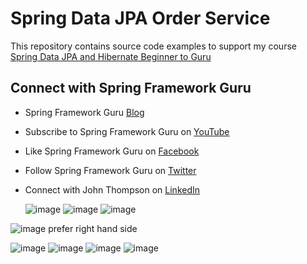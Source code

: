 # Spring Data JPA Order Service

This repository contains source code examples to support my course [Spring Data JPA and Hibernate Beginner to Guru](https://www.udemy.com/course/hibernate-and-spring-data-jpa-beginner-to-guru/?referralCode=251C4C865302C7B1BB8F)

## Connect with Spring Framework Guru
* Spring Framework Guru [Blog](https://springframework.guru/)
* Subscribe to Spring Framework Guru on [YouTube](https://www.youtube.com/channel/UCrXb8NaMPQCQkT8yMP_hSkw)
* Like Spring Framework Guru on [Facebook](https://www.facebook.com/springframeworkguru/)
* Follow Spring Framework Guru on [Twitter](https://twitter.com/spring_guru)
* Connect with John Thompson on [LinkedIn](http://www.linkedin.com/in/springguru)

  ![image](https://github.com/user-attachments/assets/b8d9eeb6-2cfa-4ed3-938e-956b60f154b0)
  ![image](https://github.com/user-attachments/assets/b36e18a1-7adf-417c-8565-da5e580f3478)
![image](https://github.com/user-attachments/assets/48fd7404-23a8-49f7-b0e2-9eb5baeed69b)

![image](https://github.com/user-attachments/assets/ffb07d72-68aa-4da5-8e07-e89838079a34)
prefer right hand side


![image](https://github.com/user-attachments/assets/a847b606-abb9-4545-aa39-5f447756636c)
![image](https://github.com/user-attachments/assets/1deb5c03-7dd8-459c-b0a4-923a113a5618)
![image](https://github.com/user-attachments/assets/6b586cd9-a3fd-4778-b11e-6238e1d1a7a2)
![image](https://github.com/user-attachments/assets/8639b3ef-6ea1-433c-a690-00851b9b4728)

